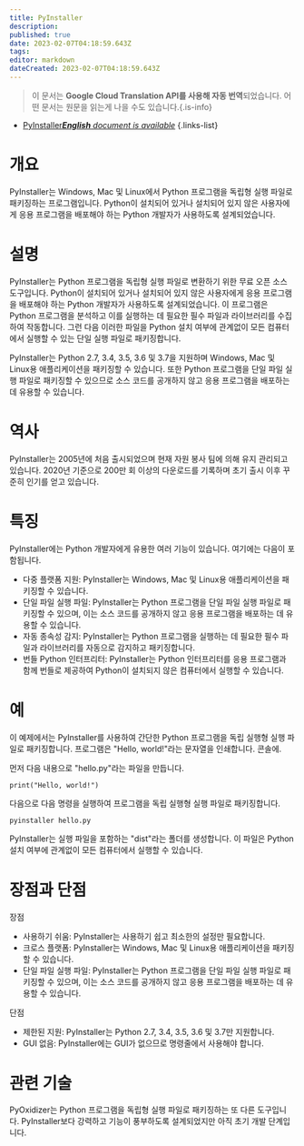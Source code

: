 ```yaml
---
title: PyInstaller
description: 
published: true
date: 2023-02-07T04:18:59.643Z
tags: 
editor: markdown
dateCreated: 2023-02-07T04:18:59.643Z
---
```


> 이 문서는 **Google Cloud Translation API를 사용해 자동 번역**되었습니다.
어떤 문서는 원문을 읽는게 나을 수도 있습니다.{.is-info}



- [PyInstaller***English** document is available*](/en/Knowledge-base/Dictionary/pyinstaller)
{.links-list}


# 개요
PyInstaller는 Windows, Mac 및 Linux에서 Python 프로그램을 독립형 실행 파일로 패키징하는 프로그램입니다. Python이 설치되어 있거나 설치되어 있지 않은 사용자에게 응용 프로그램을 배포해야 하는 Python 개발자가 사용하도록 설계되었습니다.

# 설명
PyInstaller는 Python 프로그램을 독립형 실행 파일로 변환하기 위한 무료 오픈 소스 도구입니다. Python이 설치되어 있거나 설치되어 있지 않은 사용자에게 응용 프로그램을 배포해야 하는 Python 개발자가 사용하도록 설계되었습니다. 이 프로그램은 Python 프로그램을 분석하고 이를 실행하는 데 필요한 필수 파일과 라이브러리를 수집하여 작동합니다. 그런 다음 이러한 파일을 Python 설치 여부에 관계없이 모든 컴퓨터에서 실행할 수 있는 단일 실행 파일로 패키징합니다.

PyInstaller는 Python 2.7, 3.4, 3.5, 3.6 및 3.7을 지원하며 Windows, Mac 및 Linux용 애플리케이션을 패키징할 수 있습니다. 또한 Python 프로그램을 단일 파일 실행 파일로 패키징할 수 있으므로 소스 코드를 공개하지 않고 응용 프로그램을 배포하는 데 유용할 수 있습니다.

# 역사
PyInstaller는 2005년에 처음 출시되었으며 현재 자원 봉사 팀에 의해 유지 관리되고 있습니다. 2020년 기준으로 200만 회 이상의 다운로드를 기록하며 초기 출시 이후 꾸준히 인기를 얻고 있습니다.

# 특징
PyInstaller에는 Python 개발자에게 유용한 여러 기능이 있습니다. 여기에는 다음이 포함됩니다.

- 다중 플랫폼 지원: PyInstaller는 Windows, Mac 및 Linux용 애플리케이션을 패키징할 수 있습니다.
- 단일 파일 실행 파일: PyInstaller는 Python 프로그램을 단일 파일 실행 파일로 패키징할 수 있으며, 이는 소스 코드를 공개하지 않고 응용 프로그램을 배포하는 데 유용할 수 있습니다.
- 자동 종속성 감지: PyInstaller는 Python 프로그램을 실행하는 데 필요한 필수 파일과 라이브러리를 자동으로 감지하고 패키징합니다.
- 번들 Python 인터프리터: PyInstaller는 Python 인터프리터를 응용 프로그램과 함께 번들로 제공하여 Python이 설치되지 않은 컴퓨터에서 실행할 수 있습니다.

# 예
이 예제에서는 PyInstaller를 사용하여 간단한 Python 프로그램을 독립 실행형 실행 파일로 패키징합니다. 프로그램은 "Hello, world!"라는 문자열을 인쇄합니다. 콘솔에.

먼저 다음 내용으로 "hello.py"라는 파일을 만듭니다.

```
print("Hello, world!")
```

다음으로 다음 명령을 실행하여 프로그램을 독립 실행형 실행 파일로 패키징합니다.

```
pyinstaller hello.py
```

PyInstaller는 실행 파일을 포함하는 "dist"라는 폴더를 생성합니다. 이 파일은 Python 설치 여부에 관계없이 모든 컴퓨터에서 실행할 수 있습니다.

# 장점과 단점
장점

- 사용하기 쉬움: PyInstaller는 사용하기 쉽고 최소한의 설정만 필요합니다.
- 크로스 플랫폼: PyInstaller는 Windows, Mac 및 Linux용 애플리케이션을 패키징할 수 있습니다.
- 단일 파일 실행 파일: PyInstaller는 Python 프로그램을 단일 파일 실행 파일로 패키징할 수 있으며, 이는 소스 코드를 공개하지 않고 응용 프로그램을 배포하는 데 유용할 수 있습니다.

단점

- 제한된 지원: PyInstaller는 Python 2.7, 3.4, 3.5, 3.6 및 3.7만 지원합니다.
- GUI 없음: PyInstaller에는 GUI가 없으므로 명령줄에서 사용해야 합니다.

# 관련 기술
PyOxidizer는 Python 프로그램을 독립형 실행 파일로 패키징하는 또 다른 도구입니다. PyInstaller보다 강력하고 기능이 풍부하도록 설계되었지만 아직 초기 개발 단계입니다.